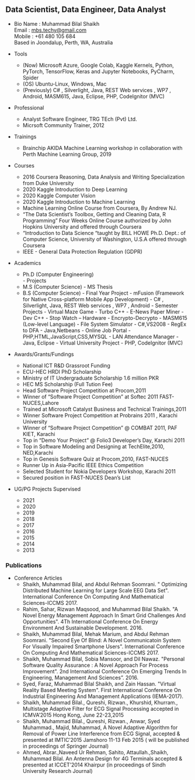 ## Data Scientist, Data Engineer, Data Analyst

- Bio
Name : Muhammad Bilal Shaikh   
Email : mbs.techy@gmail.com    
Mobile : +61 480 105 684    
Based in Joondalup, Perth, WA, Australia


- Tools
	- (Now) Microsoft Azure, Google Colab, Kaggle Kernels, Python, PyTorch, TensorFlow, Keras and Jupyter Notebooks, PyCharm, Spider
    - (OS) Ubuntu-Linux, Windows, Mac
    - (Previously) C# , Silverlight, Java, REST Web services , WP7 , Android, MASM615, Java, Eclipse, PHP, CodeIgnitor (MVC)

- Professional
	- Analyst Software Engineer, TRG TEch (Pvt) Ltd.
    - Micrsoft Community Trainer, 2012
    
- Trainings
	- Brainchip AKIDA Machine Learning workshop in collaboration with Perth Machine Learning Group, 2019
    
- Courses
	- 2016 Coursera Reasoning, Data Analysis and Writing Specialization from Duke University
    - 2020 Kaggle Introduction to Deep Learning
    - 2020 Kaggle Computer Vision
    - 2020 Kaggle Introduction to Machine Learning
    - Machine Learning Online Course from Coursera, By Andrew NJ.
    - “The Data Scientist’s Toolbox, Getting and Cleaning Data, R Programming” Four Weeks Online Course authorized by John Hopkins University and offered through Coursera
    - “Introduction to Data Science “taught by BILL HOWE Ph.D. Dept.: of Computer Science, University of Washington, U.S.A offered through Coursera
    - IEEE - General Data Protection Regulation (GDPR)
 
- Academics
	- Ph.D (Computer Engineering)    
    		- Projects
    - M.S (Computer Science)
    		- MS Thesis
    - B.S (Computer Science)
          - Final Year Project
                  - mFusion (Framework for Native Cross-platform Mobile App Development) - C# , Silverlight, Java, REST Web services , WP7 , Android
          - Semester Projects
                  - Virtual Maze Game - Turbo C++
                  - E-News Paper Miner - Dev C++
                  - Stop Watch – Hardware
                  - Encrypto-Decrypto - MASM615 (Low-level Language)
                  - File System Simulator - C#,VS2008
                  - RegEx to DFA - Java,Netbeans
                  - Online Job Portal - PHP,HTML,JavaScript,CSS,MYSQL
                  - LAN Attendance Manager - Java, Eclipse
                  - Virtual University Project - PHP, CodeIgnitor (MVC)

- Awards/Grants/Fundings
	- National ICT R&D Grassroot Funding
	- ECU-HEC HRDI PhD Scholarship
	- Ministry of IT Undergraduate Scholarship 1.6 million PKR
	- HEC MS Scholarship (Full Tution Fee)
	- Head Software Project Competition at Procom,2011
	- Winner of “Software Project Competition” at Softec 2011 FAST-NUCES,Lahore
	- Trained at Microsoft Catalyst Business and Technical Trainings,2011
	- Winner Software Project Competition at Probrains 2011 , Karachi University
	- Winner of “Software Project Competition” @ COMBAT 2011, PAF KIET, Karachi
	- Top in “Demo Your Project” @ Folio3 Developer’s Day, Karachi 2011
	- Top in Software Modeling and Designing at TechElite,2010, NED,Karachi
	- Top in Genesis Software Quiz at Procom,2010, FAST-NUCES
	- Runner Up in Asia-Pacific IEEE Ethics Competition
	- Selected Student for Nokia Developers Workshop, Karachi 2011
	- Secured position in FAST-NUCES Dean’s List
    
    
- UG/PG Projects Supervised
	- 2021
	- 2020	
	- 2019
    - 2018
    - 2017
    - 2016
    - 2015
    - 2014
    - 2013
    
### Publications
- Conference Articles 
	- Shaikh, Muhammad Bilal, and Abdul Rehman Soomrani. " Optimizing Distributed Machine Learning for Large Scale EEG Data Set". International Conference On Computing And Mathematical Sciences-ICCMS 2017.
	- Rahim, Sahar, Rizwan Maqsood, and Muhammad Bilal Shaikh. "A Novel Energy Management Approach In Smart Grid Challenges And Opportunities". 4Th International Conference On Energy Environment And Sustainable Development. 2016.
	- Shaikh, Muhammad Bilal, Mehak Marium, and Abdul Rehman Soomrani. "Second Eye Of Blind: A Novel Communicatoin System For Visually Impaired Smartphone Users". International Conference On Computing And Mathematical Sciences-ICCMS 2017.
	- Shaikh, Muhammad Bilal, Sobia Mansoor, and Dil Nawaz. "Personal Software Quality Assurance : A Novel Approach For Process Improvement". 2nd International Conference On Emerging Trends In Engineering, Management And Sciences”. 2016.
	- Syed, Faraz, Muhammad Bilal Shaikh, and Zain Hassan. "Virtual Reality Based Meeting System". First International Conference On Industrial Engineering And Management Applications (IEMA-2017).
	- Shaikh, Muhammad Bilal., Qureshi, Rizwan., Khurshid, Khurram., Multistage Adaptive Filter for ECG Signal Processing accepted in ICMVA’2015 Hong Kong, June 22-23,2015
	- Shaikh, Muhammad Bilal., Qureshi, Rizwan., Anwar, Syed Muhammad., Majid, Muhammad, A Novel Adaptive Algorithm for Removal of Power Line Interference from ECG Signal, accepted & presented at IMTIC’2015 Jamshoro 11-13 Feb 2015 ( will be published in proceedings of Springer Journal)
	- Ahmed, Abrar.,Naveed Ur Rehman, Sahito, Attaullah.,Shaikh, Muhammad Bilal. An Antenna Design for 4G Terminals accepted & presented at ICCET’2014 Khairpur (in proceedings of Sindh University Research Journal)